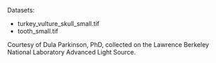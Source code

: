 Datasets:

- turkey_vulture_skull_small.tif
- tooth_small.tif

Courtesy of Dula Parkinson, PhD, collected on the Lawrence Berkeley National
Laboratory Advanced Light Source.
